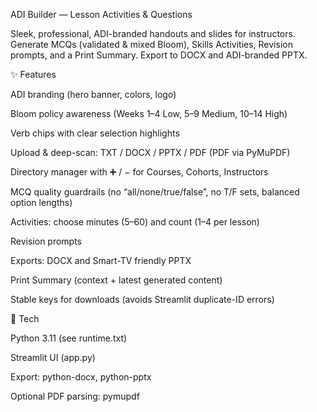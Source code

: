 ADI Builder — Lesson Activities & Questions

Sleek, professional, ADI-branded handouts and slides for instructors.
Generate MCQs (validated & mixed Bloom), Skills Activities, Revision prompts, and a Print Summary. Export to DOCX and ADI-branded PPTX.

✨ Features

ADI branding (hero banner, colors, logo)

Bloom policy awareness (Weeks 1–4 Low, 5–9 Medium, 10–14 High)

Verb chips with clear selection highlights

Upload & deep-scan: TXT / DOCX / PPTX / PDF (PDF via PyMuPDF)

Directory manager with ➕ / − for Courses, Cohorts, Instructors

MCQ quality guardrails (no “all/none/true/false”, no T/F sets, balanced option lengths)

Activities: choose minutes (5–60) and count (1–4 per lesson)

Revision prompts

Exports: DOCX and Smart-TV friendly PPTX

Print Summary (context + latest generated content)

Stable keys for downloads (avoids Streamlit duplicate-ID errors)

🧩 Tech

Python 3.11 (see runtime.txt)

Streamlit UI (app.py)

Export: python-docx, python-pptx

Optional PDF parsing: pymupdf
